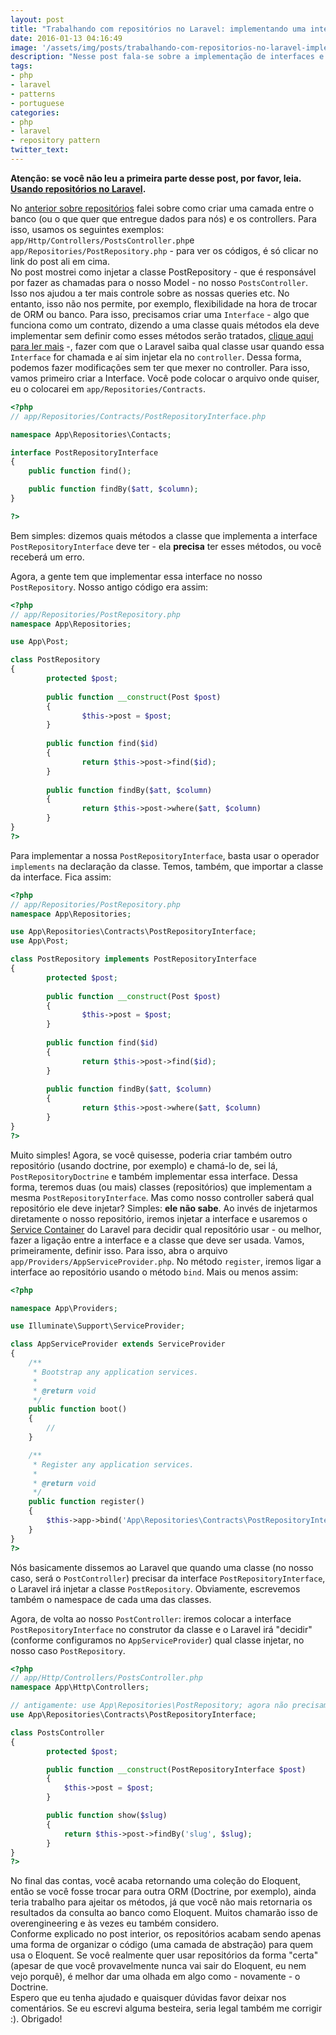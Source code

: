 ```yaml
---
layout: post
title: "Trabalhando com repositórios no Laravel: implementando uma interface e utilizando o Container"
date: 2016-01-13 04:16:49
image: '/assets/img/posts/trabalhando-com-repositorios-no-laravel-implementando-uma-interface.png'
description: "Nesse post fala-se sobre a implementação de interfaces e uso do Container do Laravel e conclui o post sobre o Repository Pattern"
tags:
- php
- laravel
- patterns
- portuguese
categories:
- php
- laravel
- repository pattern
twitter_text:
---
```

**Atenção: se você não leu a primeira parte desse post, por favor, leia. [Usando repositórios no Laravel](/usando-repositorios-no-laravel-(portugues)).**


No [anterior sobre repositórios](/usando-repositorios-no-laravel-(portugues)) falei sobre como criar uma camada entre o banco (ou o que quer que entregue dados para nós) e os controllers. Para isso, usamos os seguintes exemplos: `app/Http/Controllers/PostsController.php`e `app/Repositories/PostRepository.php` - para ver os códigos, é só clicar no link do post ali em cima.  
No post mostrei como injetar a classe PostRepository - que é responsável por fazer as chamadas para o nosso Model - no nosso `PostsController`. Isso nos ajudou a ter mais controle sobre as nossas queries etc. No entanto, isso não nos permite, por exemplo, flexibilidade na hora de trocar de ORM ou banco. Para isso, precisamos criar uma `Interface` - algo que funciona como um contrato, dizendo a uma classe quais métodos ela deve implementar sem definir como esses métodos serão tratados, [clique aqui para ler mais](http://php.net/manual/pt_BR/language.oop5.interfaces.php) -, fazer com que o Laravel saiba qual classe usar quando essa `Interface` for chamada e aí sim injetar ela no `controller`. Dessa forma, podemos fazer modificações sem ter que mexer no controller. Para isso, vamos primeiro criar a Interface. Você pode colocar o arquivo onde quiser, eu o colocarei em `app/Repositories/Contracts`. 

```php
<?php
// app/Repositories/Contracts/PostRepositoryInterface.php

namespace App\Repositories\Contacts;

interface PostRepositoryInterface
{
    public function find();

    public function findBy($att, $column);
}

?>
```  

Bem simples: dizemos quais métodos a classe que implementa a interface `PostRepositoryInterface` deve ter - ela **precisa** ter esses métodos, ou você receberá um erro.  

Agora, a gente tem que implementar essa interface no nosso `PostRepository`. Nosso antigo código era assim:  

```php
<?php
// app/Repositories/PostRepository.php
namespace App\Repositories;

use App\Post;

class PostRepository
{
        protected $post;
        
        public function __construct(Post $post)
        {
                $this->post = $post;
        }
        
        public function find($id)
        {
                return $this->post->find($id);
        }
        
        public function findBy($att, $column)
        {
                return $this->post->where($att, $column)
        }
}
?>

```  

Para implementar a nossa `PostRepositoryInterface`, basta usar o operador `implements` na declaração da classe. Temos, também, que importar a classe da interface. Fica assim:  

```php
<?php
// app/Repositories/PostRepository.php
namespace App\Repositories;

use App\Repositories\Contracts\PostRepositoryInterface;
use App\Post;

class PostRepository implements PostRepositoryInterface
{
        protected $post;
        
        public function __construct(Post $post)
        {
                $this->post = $post;
        }
        
        public function find($id)
        {
                return $this->post->find($id);
        }
        
        public function findBy($att, $column)
        {
                return $this->post->where($att, $column)
        }
}
?>

```    

Muito simples! Agora, se você quisesse, poderia criar também outro repositório (usando doctrine, por exemplo) e chamá-lo de, sei lá, `PostRepositoryDoctrine` e também implementar essa interface. Dessa forma, teremos duas (ou mais) classes (repositórios) que implementam a mesma `PostRepositoryInterface`. Mas como nosso controller saberá qual repositório ele deve injetar? Simples: **ele não sabe**. Ao invés de injetarmos diretamente o nosso repositório, iremos injetar a interface e usaremos o [Service Container](https://laravel.com/docs/5.1/container) do Laravel para decidir qual repositório usar - ou melhor, fazer a ligação entre a interface e a classe que deve ser usada. Vamos, primeiramente, definir isso. Para isso, abra o arquivo `app/Providers/AppServiceProvider.php`. No método `register`, iremos ligar a interface ao repositório usando o método `bind`. Mais ou menos assim:  

```php
<?php

namespace App\Providers;

use Illuminate\Support\ServiceProvider;

class AppServiceProvider extends ServiceProvider
{
    /**
     * Bootstrap any application services.
     *
     * @return void
     */
    public function boot()
    {
        //
    }

    /**
     * Register any application services.
     *
     * @return void
     */
    public function register()
    {
        $this->app->bind('App\Repositories\Contracts\PostRepositoryInterface', 'App\Repositories\PostRepository');
    }
}
?>
```  

Nós basicamente dissemos ao Laravel que quando uma classe (no nosso caso, será o `PostController`) precisar da interface `PostRepositoryInterface`, o Laravel irá injetar a classe `PostRepository`. Obviamente, escrevemos também o namespace de cada uma das classes.  

Agora, de volta ao nosso `PostController`: iremos colocar a interface `PostRepositoryInterface` no construtor da classe e o Laravel irá "decidir" (conforme configuramos no `AppServiceProvider`) qual classe injetar, no nosso caso `PostRepository`.  

```php
<?php
// app/Http/Controllers/PostsController.php
namespace App\Http\Controllers;

// antigamente: use App\Repositories\PostRepository; agora não precisamos mais disso pois já definimos qual classe injetar quando necessitarmos da interface PostRepositoryInterface. Iremos importá-la e colocá-la no construtor - repare nas linhas 8 e 13
use App\Repositories\Contracts\PostRepositoryInterface;

class PostsController
{
        protected $post;

        public function __construct(PostRepositoryInterface $post)
        {
        	$this->post = $post;
        }

        public function show($slug)
        {
        	return $this->post->findBy('slug', $slug);
        }
}
?>
```

No final das contas, você acaba retornando uma coleção do Eloquent, então se você fosse trocar para outra ORM (Doctrine, por exemplo), ainda teria trabalho para ajeitar os métodos, já que você não mais retornaria os resultados da consulta ao banco como Eloquent. Muitos chamarão isso de overengineering e às vezes eu também considero.    
Conforme explicado no post interior, os repositórios acabam sendo apenas uma forma de organizar o código (uma camada de abstração) para quem usa o Eloquent. Se você realmente quer usar repositórios da forma "certa" (apesar de que você provavelmente nunca vai sair do Eloquent, eu nem vejo porquê), é melhor dar uma olhada em algo como - novamente - o Doctrine.   
Espero que eu tenha ajudado e quaisquer dúvidas favor deixar nos comentários. Se eu escrevi alguma besteira, seria legal também me corrigir :). Obrigado!